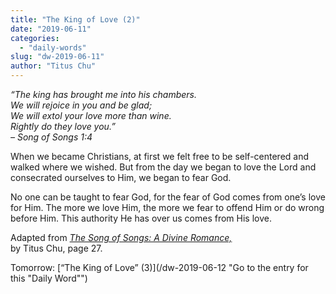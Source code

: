 ```yaml
---
title: "The King of Love (2)"
date: "2019-06-11"
categories: 
  - "daily-words"
slug: "dw-2019-06-11"
author: "Titus Chu"
---
```


_“The king has brought me into his chambers._  
_We will rejoice in you and be glad;_  
_We will extol your love more than wine._  
_Rightly do they love you.”_  
_– Song of Songs 1:4_

When we became Christians, at first we felt free to be self-centered and walked where we wished. But from the day we began to love the Lord and consecrated ourselves to Him, we began to fear God.

No one can be taught to fear God, for the fear of God comes from one’s love for Him. The more we love Him, the more we fear to offend Him or do wrong before Him. This authority He has over us comes from His love.

Adapted from _[The Song of Songs: A Divine Romance,](/song-of-songs-dr/)_  
by Titus Chu, page 27.

Tomorrow: [“The King of Love” (3)](/dw-2019-06-12 "Go to the entry for this "Daily Word"")
